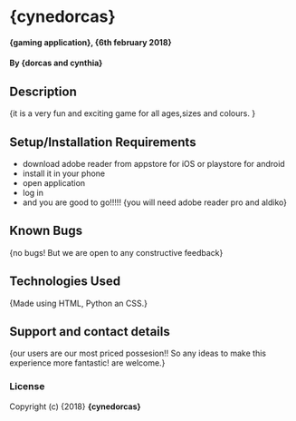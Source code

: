 # {cynedorcas}
#### {gaming application}, {6th february 2018}
#### By **{dorcas and cynthia}**
## Description
{it is a very fun and exciting game for all ages,sizes and colours. }
## Setup/Installation Requirements
* download adobe reader from appstore for iOS or playstore for android
* install it in your phone
* open application
* log in
* and you are good to go!!!!!
{you will need adobe reader pro and aldiko}
## Known Bugs
{no bugs! But we are open to any constructive feedback}
## Technologies Used
{Made using HTML, Python an CSS.}
## Support and contact details
{our users are our most priced possesion!! So any ideas to make this experience more fantastic! are welcome.}
### License
Copyright (c) {2018}
 **{cynedorcas}**
